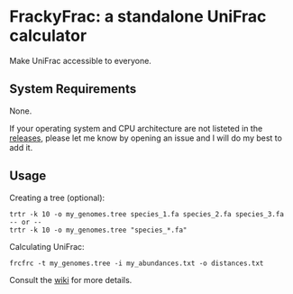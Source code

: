 # FrackyFrac: a standalone UniFrac calculator

Make UniFrac accessible to everyone.

## System Requirements

None.

If your operating system and CPU architecture are not listeted in the
[releases][rls], please let me know by opening an issue and I will do my best
to add it.

[rls]: https://github.com/fluhus/frackyfrac/releases

## Usage

Creating a tree (optional):

```
trtr -k 10 -o my_genomes.tree species_1.fa species_2.fa species_3.fa
-- or --
trtr -k 10 -o my_genomes.tree "species_*.fa"
```

Calculating UniFrac:

```
frcfrc -t my_genomes.tree -i my_abundances.txt -o distances.txt
```

Consult the [wiki][wiki] for more details.

[wiki]: https://github.com/fluhus/frackyfrac/wiki
